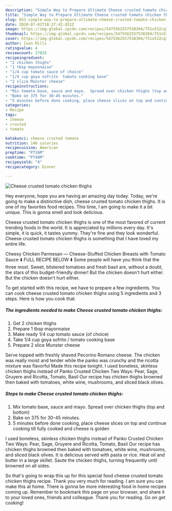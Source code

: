 ```yaml
---
description: "Simple Way to Prepare Ultimate Cheese crusted tomato chicken thighs"
title: "Simple Way to Prepare Ultimate Cheese crusted tomato chicken thighs"
slug: 651-simple-way-to-prepare-ultimate-cheese-crusted-tomato-chicken-thighs
date: 2020-07-01T18:27:43.831Z
image: https://img-global.cpcdn.com/recipes/5475562557538304/751x532cq70/cheese-crusted-tomato-chicken-thighs-recipe-main-photo.jpg
thumbnail: https://img-global.cpcdn.com/recipes/5475562557538304/751x532cq70/cheese-crusted-tomato-chicken-thighs-recipe-main-photo.jpg
cover: https://img-global.cpcdn.com/recipes/5475562557538304/751x532cq70/cheese-crusted-tomato-chicken-thighs-recipe-main-photo.jpg
author: Ivan Mills
ratingvalue: 4
reviewcount: 37825
recipeingredient:
- "2 chicken thighs"
- "1 tbsp mayonnaise"
- "1/4 cup tomato sauce of choice"
- "1/4 cup goya sofrito  tomato cooking base"
- "2 slice Munster cheese"
recipeinstructions:
- "Mix tomato base, sauce and mayo.  Spread over chicken thighs (top and bottom)"
- "Bake on 375 for 30-45 minutes."
- "5 minutes before done cooking, place cheese slices on top and continue cooking till fully cooked and cheese is golden"
categories:
- Recipe
tags:
- cheese
- crusted
- tomato

katakunci: cheese crusted tomato 
nutrition: 146 calories
recipecuisine: American
preptime: "PT16M"
cooktime: "PT48M"
recipeyield: "4"
recipecategory: Dinner

---
```



![Cheese crusted tomato chicken thighs](https://img-global.cpcdn.com/recipes/5475562557538304/751x532cq70/cheese-crusted-tomato-chicken-thighs-recipe-main-photo.jpg)

Hey everyone, hope you are having an amazing day today. Today, we're going to make a distinctive dish, cheese crusted tomato chicken thighs. It is one of my favorites food recipes. This time, I am going to make it a bit unique. This is gonna smell and look delicious.

Cheese crusted tomato chicken thighs is one of the most favored of current trending foods in the world. It is appreciated by millions every day. It's simple, it is quick, it tastes yummy. They're fine and they look wonderful. Cheese crusted tomato chicken thighs is something that I have loved my entire life.

Cheesy Chicken Parmesan — Cheese-Stuffed Chicken Breasts with Tomato Sauce ⬇️ FULL RECIPE BELOW ⬇️ Some people will have you think that the three most. Sweet, blistered tomatoes and fresh basil are, without a doubt, the stars of this budget-friendly dinner! But the chicken doesn&#39;t hurt either. But the chicken doesn&#39;t hurt either.


To get started with this recipe, we have to prepare a few ingredients. You can cook cheese crusted tomato chicken thighs using 5 ingredients and 3 steps. Here is how you cook that.

<!--inarticleads1-->

##### The ingredients needed to make Cheese crusted tomato chicken thighs:

1. Get 2 chicken thighs
1. Prepare 1 tbsp mayonnaise
1. Make ready 1/4 cup tomato sauce (of choice)
1. Take 1/4 cup goya sofrito / tomato cooking base
1. Prepare 2 slice Munster cheese


Serve topped with freshly shaved Pecorino Romano cheese. The chicken was really moist and tender while the panko was crunchy and the ricotta mixture was flavorful Made this recipe tonight. I used boneless, skinless chicken thighs instead of Panko Crusted Chicken Two Ways: Pear, Sage, Gruyere and Ricotta, Tomato, Basil Our recipe has chicken thighs browned then baked with tomatoes, white wine, mushrooms, and sliced black olives. 

<!--inarticleads2-->

##### Steps to make Cheese crusted tomato chicken thighs:

1. Mix tomato base, sauce and mayo.  Spread over chicken thighs (top and bottom)
1. Bake on 375 for 30-45 minutes.
1. 5 minutes before done cooking, place cheese slices on top and continue cooking till fully cooked and cheese is golden


I used boneless, skinless chicken thighs instead of Panko Crusted Chicken Two Ways: Pear, Sage, Gruyere and Ricotta, Tomato, Basil Our recipe has chicken thighs browned then baked with tomatoes, white wine, mushrooms, and sliced black olives. It is delicious served with pasta or rice. Heat oil and butter in a large skillet. Saute the chicken thighs, turning frequently until browned on all sides. 

So that's going to wrap this up for this special food cheese crusted tomato chicken thighs recipe. Thank you very much for reading. I am sure you can make this at home. There is gonna be more interesting food in home recipes coming up. Remember to bookmark this page on your browser, and share it to your loved ones, friends and colleague. Thank you for reading. Go on get cooking!
